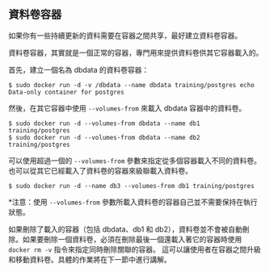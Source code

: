 ## 資料卷容器
如果你有一些持續更新的資料需要在容器之間共享，最好建立資料卷容器。

資料卷容器，其實就是一個正常的容器，專門用來提供資料卷供其它容器載入的。

首先，建立一個名為 dbdata 的資料卷容器：
```
$ sudo docker run -d -v /dbdata --name dbdata training/postgres echo Data-only container for postgres
```
然後，在其它容器中使用 `--volumes-from` 來載入 dbdata 容器中的資料卷。
```
$ sudo docker run -d --volumes-from dbdata --name db1 training/postgres
$ sudo docker run -d --volumes-from dbdata --name db2 training/postgres
```
可以使用超過一個的 `--volumes-from` 參數來指定從多個容器載入不同的資料卷。
也可以從其它已經載入了資料卷的容器來級聯載入資料卷。
```
$ sudo docker run -d --name db3 --volumes-from db1 training/postgres
```
*注意：使用 `--volumes-from` 參數所載入資料卷的容器自己並不需要保持在執行狀態。

如果刪除了載入的容器（包括 dbdata、db1 和 db2），資料卷並不會被自動刪除。如果要刪除一個資料卷，必須在刪除最後一個還載入著它的容器時使用 `docker rm -v` 指令來指定同時刪除關聯的容器。
這可以讓使用者在容器之間升級和移動資料卷。具體的作業將在下一節中進行講解。
